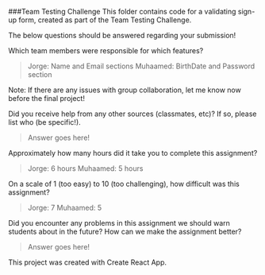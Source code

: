 ###Team Testing Challenge
This folder contains code for a validating sign-up form, created as part of the Team Testing Challenge.

The below questions should be answered regarding your submission!

Which team members were responsible for which features?
> Jorge: Name and Email sections 
> Muhaamed: BirthDate and Password section

Note: If there are any issues with group collaboration, let me know now before the final project!

Did you receive help from any other sources (classmates, etc)? If so, please list who (be specific!).
> Answer goes here!

Approximately how many hours did it take you to complete this assignment?
> Jorge: 6 hours
> Muhaamed: 5 hours

On a scale of 1 (too easy) to 10 (too challenging), how difficult was this assignment?
> Jorge: 7
> Muhaamed: 5

Did you encounter any problems in this assignment we should warn students about in the future? How can we make the assignment better?
> Answer goes here!

This project was created with Create React App.
